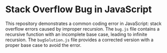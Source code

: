 # Stack Overflow Bug in JavaScript
This repository demonstrates a common coding error in JavaScript: stack overflow errors caused by improper recursion.  The `bug.js` file contains a recursive function with an incomplete base case, leading to infinite recursion.  The `bugSolution.js` file provides a corrected version with a proper base case to avoid the error.